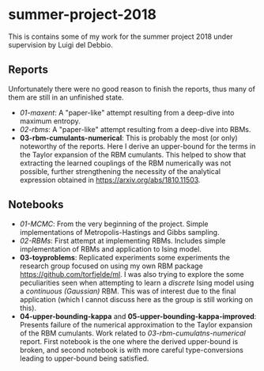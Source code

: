 # summer-project-2018
This is contains some of my work for the summer project 2018 under supervision by Luigi del Debbio.

## Reports
Unfortunately there were no good reason to finish the reports, thus many of them are still in an unfinished state.
- *01-maxent*: A "paper-like" attempt resulting from a deep-dive into maximum entropy.
- *02-rbms*: A "paper-like" attempt resulting from a deep-dive into RBMs.
- **03-rbm-cumulants-numerical**: This is probably the most (or only) noteworthy of the reports. Here I derive an upper-bound for the terms in the Taylor expansion of the RBM cumulants. This helped to show that extracting the learned couplings of the RBM numerically was not possible, further strengthening the necessity of the analytical expression obtained in https://arxiv.org/abs/1810.11503.

## Notebooks
- *01-MCMC*: From the very beginning of the project. Simple implementations of Metropolis-Hastings and Gibbs sampling.
- *02-RBMs*: First attempt at implementing RBMs. Includes simple implementation of RBMs and application to Ising model.
- **03-toyproblems**: Replicated experiments some experiments the research group focused on using my own RBM package https://github.com/torfjelde/ml. I was also trying to explore the some peculiarities seen when attempting to learn a *discrete* Ising model using a *continuous (Gaussian)* RBM. This was of interest due to the final application (which I cannot discuss here as the group is still working on this).
- **04-upper-bounding-kappa** and **05-upper-bounding-kappa-improved**: Presents failure of the numerical approximation to the Taylor expansion of the RBM cumulants. Work related to *03-rbm-cumulatns-numerical* report. First notebook is the one where the derived upper-bound is broken, and second notebook is with more careful type-conversions leading to upper-bound being satisfied.
